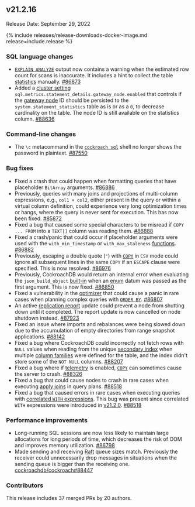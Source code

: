 ## v21.2.16

Release Date: September 29, 2022

{% include releases/release-downloads-docker-image.md release=include.release %}

<h3 id="v21-2-16-sql-language-changes">SQL language changes</h3>

- [`EXPLAIN ANALYZE`](https://www.cockroachlabs.com/docs/v21.2/explain-analyze) output now contains a warning when the estimated row count for scans is inaccurate. It includes a hint to collect the table [statistics](https://www.cockroachlabs.com/docs/v21.2/cost-based-optimizer#table-statistics) manually. [#86873][#86873]
- Added a [cluster setting](https://www.cockroachlabs.com/docs/v21.2/cluster-settings) `sql.metrics.statement_details.gateway_node.enabled` that controls if the [gateway node](https://www.cockroachlabs.com/docs/v21.2/ui-sessions-page#session-details-gateway-node) ID should be persisted to the `system.statement_statistics` table as is or as a `0`, to decrease cardinality on the table. The node ID is still available on the statistics column. [#88636][#88636]

<h3 id="v21-2-16-command-line-changes">Command-line changes</h3>

- The `\c` metacommand in the [`cockroach sql`](https://www.cockroachlabs.com/docs/v21.2/cockroach-sql) shell no longer shows the password in plaintext. [#87550][#87550]

<h3 id="v21-2-16-bug-fixes">Bug fixes</h3>

- Fixed a crash that could happen when formatting queries that have placeholder `BitArray` arguments. [#86886][#86886]
- Previously, queries with many joins and projections of multi-column expressions, e.g., `col1 + col2`, either present in the query or within a virtual column definition, could experience very long optimization times or hangs, where the query is never sent for execution. This has now been fixed. [#85872][#85872]
- Fixed a bug that caused some special characters to be misread if `COPY ... FROM` into a `TEXT[]` column was reading them. [#86888][#86888]
- Fixed a crash/panic that could occur if placeholder arguments were used with the `with_min_timestamp` or `with_max_staleness` [functions](https://www.cockroachlabs.com/docs/v21.2/functions-and-operators). [#86882][#86882]
- Previously, escaping a double quote (`"`) with [`COPY`](https://www.cockroachlabs.com/docs/v21.2/copy-from) in `CSV` mode could ignore all subsequent lines in the same `COPY` if an `ESCAPE` clause were specified. This is now resolved. [#86976][#86976]
- Previously, CockroachDB would return an internal error when evaluating the `json_build_object` [built-in](https://www.cockroachlabs.com/docs/v21.2/functions-and-operators) when an [enum](https://www.cockroachlabs.com/docs/v21.2/enum) datum was passed as the first argument. This is now fixed. [#86850][#86850]
- Fixed a vulnerability in the [optimizer](https://www.cockroachlabs.com/docs/v21.2/cost-based-optimizer) that could cause a panic in rare cases when planning complex queries with [`ORDER BY`](https://www.cockroachlabs.com/docs/v21.2/order-by). [#86807][#86807]
- An active [replication report](https://www.cockroachlabs.com/docs/v21.2/query-replication-reports ) update could prevent a node from shutting down until it completed. The report update is now cancelled on node shutdown instead. [#87923][#87923]
- Fixed an issue where imports and rebalances were being slowed down due to the accumulation of empty directories from range snapshot applications. [#88142][#88142]
- Fixed a bug where CockroachDB could incorrectly not fetch rows with `NULL` values when reading from the unique [secondary index](https://www.cockroachlabs.com/docs/v21.2/indexes) when multiple [column families](https://www.cockroachlabs.com/docs/v21.2/column-families) were defined for the table, and the index didn't store some of the `NOT NULL` columns. [#88207][#88207]
- Fixed a bug where if [telemetry](https://www.cockroachlabs.com/docs/v21.2/logging#telemetry) is enabled, [`COPY`](https://www.cockroachlabs.com/docs/v21.2/copy-from) can sometimes cause the server to crash. [#88326][#88326]
- Fixed a bug that could cause nodes to crash in rare cases when executing [apply joins](https://www.cockroachlabs.com/docs/v21.2/joins#apply-joins) in query plans. [#88518][#88518]
- Fixed a bug that caused errors in rare cases when executing queries with [correlated `WITH` expressions](https://www.cockroachlabs.com/docs/v21.2/common-table-expressions#correlated-common-table-expressions). This bug was present since correlated `WITH` expressions were introduced in [v21.2.0](../releases/v21.2.html?#v21-2-0). [#88518][#88518]

<h3 id="v21-2-16-performance-improvements">Performance improvements</h3>

- Long-running SQL sessions are now less likely to maintain large allocations for long periods of time, which decreases the risk of OOM and improves memory utilization. [#86798][#86798]
- Made sending and receiving [Raft](https://www.cockroachlabs.com/docs/v21.2/architecture/replication-layer#raft) queue sizes match. Previously the receiver could unnecessarily drop messages in situations when the sending queue is bigger than the receiving one. [cockroachdb/cockroach#88447][#88447]

<h3 id="v21-2-16-contributors">Contributors</h3>

This release includes 37 merged PRs by 20 authors.

[#85872]: https://github.com/cockroachdb/cockroach/pull/85872
[#86798]: https://github.com/cockroachdb/cockroach/pull/86798
[#86807]: https://github.com/cockroachdb/cockroach/pull/86807
[#86850]: https://github.com/cockroachdb/cockroach/pull/86850
[#86873]: https://github.com/cockroachdb/cockroach/pull/86873
[#86882]: https://github.com/cockroachdb/cockroach/pull/86882
[#86886]: https://github.com/cockroachdb/cockroach/pull/86886
[#86888]: https://github.com/cockroachdb/cockroach/pull/86888
[#86976]: https://github.com/cockroachdb/cockroach/pull/86976
[#87058]: https://github.com/cockroachdb/cockroach/pull/87058
[#87125]: https://github.com/cockroachdb/cockroach/pull/87125
[#87550]: https://github.com/cockroachdb/cockroach/pull/87550
[#87707]: https://github.com/cockroachdb/cockroach/pull/87707
[#87923]: https://github.com/cockroachdb/cockroach/pull/87923
[#88142]: https://github.com/cockroachdb/cockroach/pull/88142
[#88207]: https://github.com/cockroachdb/cockroach/pull/88207
[#88326]: https://github.com/cockroachdb/cockroach/pull/88326
[#88447]: https://github.com/cockroachdb/cockroach/pull/88447
[#88518]: https://github.com/cockroachdb/cockroach/pull/88518
[#88636]: https://github.com/cockroachdb/cockroach/pull/88636
